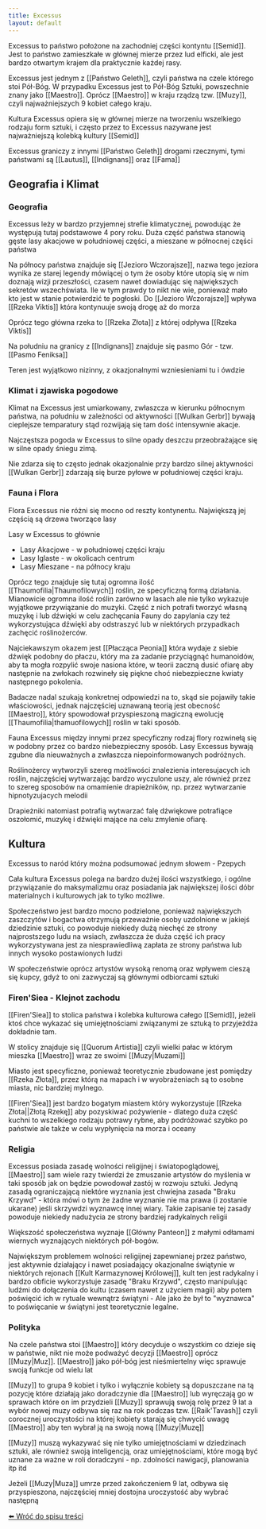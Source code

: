 ```yaml
---
title: Excessus
layout: default
---
```




Excessus to państwo położone na zachodniej części kontyntu [[Semid]]. 
Jest to państwo zamieszkałe w głównej mierze przez lud elficki, ale jest bardzo otwartym krajem dla praktycznie każdej rasy.

Excessus jest jednym z [[Państwo Geleth]], czyli państwa na czele którego stoi Pół-Bóg. W przypadku Excessus jest to Pół-Bóg Sztuki, powszechnie znany jako [[Maestro]].
Oprócz [[Maestro]] w kraju rządzą tzw. [[Muzy]], czyli najważniejszych 9 kobiet całego kraju. 

Kultura Excessus opiera się w głównej mierze na tworzeniu wszelkiego rodzaju form sztuki, i często przez to Excessus nazywane jest najważniejszą kolebką kultury [[Semid]] 

Excessus graniczy z innymi [[Państwo Geleth]] drogami rzecznymi, tymi państwami są [[Lautus]], [[Indignans]] oraz [[Fama]]

## Geografia i Klimat
### Geografia

Excessus leży w bardzo przyjemnej strefie klimatycznej, powodując że występują tutaj podstawowe 4 pory roku. Duża część państwa stanowią gęste lasy akacjowe w południowej części, a mieszane w północnej części państwa

Na północy państwa znajduje się [[Jezioro Wczorajsze]], nazwa tego jeziora wynika ze starej legendy mówiącej o tym że osoby które utopią się w nim doznają wizji przeszłości, czasem nawet dowiadując się największych sekretów wszechświata. Ile w tym prawdy to nikt nie wie, ponieważ mało kto jest w stanie potwierdzić te pogłoski.
Do [[Jezioro Wczorajsze]] wpływa [[Rzeka Viktis]] która kontynuuje swoją drogę aż do morza

Oprócz tego główna rzeka to [[Rzeka Złota]] z której odpływa [[Rzeka Viktis]]

Na południu na granicy z [[Indignans]] znajduje się pasmo Gór - tzw. [[Pasmo Feniksa]]

Teren jest wyjątkowo nizinny, z okazjonalnymi wzniesieniami tu i ówdzie

### Klimat i zjawiska pogodowe

Klimat na Excessus jest umiarkowany, zwłaszcza w kierunku północnym państwa, na południu w zależności od aktywności [[Wulkan Gerbr]] bywają cieplejsze temparatury stąd rozwijają się tam dość intensywnie akacje.

Najczęstsza pogoda w Excessus to silne opady deszczu przeobrażające się w silne opady śniegu zimą. 

Nie zdarza się to często jednak okazjonalnie przy bardzo silnej aktywności [[Wulkan Gerbr]] zdarzają się burze pyłowe w południowej części kraju. 

### Fauna i Flora

Flora Excessus nie różni się mocno od reszty kontynentu. Największą jej częścią są drzewa tworzące lasy

Lasy w Excessus to głównie
* Lasy Akacjowe - w południowej części kraju
* Lasy Iglaste - w okolicach centrum
* Lasy Mieszane - na północy kraju

Oprócz tego znajduje się tutaj ogromna ilość [[Thaumofilia|Thaumofilowych]] roślin, ze specyficzną formą działania. Mianowicie ogromna ilość roślin zarówno w lasach ale nie tylko wykazuje wyjątkowe przywiązanie do muzyki. Część z nich potrafi tworzyć własną muzykę i lub dźwięki w celu zachęcania Fauny do zapylania czy też wykorzystująca dźwięki aby odstraszyć lub w niektórych przypadkach zachęcić roślinożerców. 

Najciekawszym okazem jest [[Płacząca Peonia]] która wydaje z siebie dźwięk podobny do płaczu, który ma za zadanie przyciągnąć humanoidów, aby ta mogła rozpylić swoje nasiona które, w teorii zaczną dusić ofiarę aby następnie na zwłokach rozwineły się piękne choć niebezpieczne kwiaty następnego pokolenia.

Badacze nadal szukają konkretnej odpowiedzi na to, skąd sie pojawiły takie właściowości, jednak najczęściej uznawaną teorią jest obecność [[Maestro]], który spowodował przyspieszoną magiczną ewolucję [[Thaumofilia|thamuofilowych]] roślin w taki sposób.

Fauna Excessus między innymi przez specyficzny rodzaj flory rozwinełą się w podobny przez co bardzo niebezpieczny sposób. Lasy Excessus bywają zgubne dla nieuważnych a zwłaszcza niepoinformowanych podróżnych.

Roślinożercy wytworzyli szereg możliwości znalezienia interesujacych ich roślin, najczęściej wytwarzając bardzo wyczulone uszy, ale również przez to szereg sposobów na omamienie drapieżników, np. przez wytwarzanie hipnotyzujacych melodii

Drapieżniki natomiast potrafią wytwarzać falę dźwiękowe potrafiące oszołomić, muzykę i dźwięki mające na celu zmylenie ofiarę.


## Kultura

Excessus to naród który można podsumować jednym słowem - Pzepych

Cała kultura Excessus polega na bardzo dużej ilości wszystkiego, i ogólne przywiązanie do maksymalizmu oraz posiadania jak największej ilości dóbr materialnych i kulturowych jak to tylko możliwe.

Społeczeństwo jest bardzo mocno podzielone, ponieważ największych zaszczytów i bogactwa otrzymują przeważnie osoby uzdolnione w jakiejś dziedzinie sztuki, co powoduje niekiedy dużą niechęć ze strony najprostszego ludu na wsiach, zwłaszcza że duża część ich pracy wykorzystywana jest za niesprawiedliwą zapłata ze strony państwa lub innych wysoko postawionych ludzi

W społeczeństwie oprócz artystów wysoką renomą oraz wpływem cieszą się kupcy, gdyż to oni zazwyczaj są głównymi odbiorcami sztuki

### Firen'Siea - Klejnot zachodu

[[Firen'Siea]] to stolica państwa i kolebka kulturowa całego [[Semid]], jeżeli ktoś chce wykazać się umiejętnościami związanymi ze sztuką to przyjeżdża dokładnie tam. 

W stolicy znajduje się [[Quorum Artistia]] czyli wielki pałac w którym mieszka [[Maestro]] wraz ze swoimi [[Muzy|Muzami]]

Miasto jest specyficzne, ponieważ teoretycznie zbudowane jest pomiędzy [[Rzeka Złota]], przez którą na mapach i w wyobrażeniach są to osobne miasta, nic bardziej mylnego.

[[Firen'Siea]] jest bardzo bogatym miastem który wykorzystuje [[Rzeka Złota||Złotą Rzekę]] aby pozyskiwać pożywienie - dlatego duża część kuchni to wszelkiego rodzaju potrawy rybne, aby podróżować szybko po państwie ale także w celu wypłynięcia na morza i oceany

### Religia

Excessus posiada zasadę wolności religijnej i światopoglądowej, [[Maestro]] sam wiele razy twierdzi że zmuszanie artystów do myślenia w taki sposób jak on będzie powodował zastój w rozwoju sztuki. Jedyną zasadą ograniczającą niektóre wyznania jest chwiejna zasada "Braku Krzywd" - która mówi o tym że żadne wyznanie nie ma prawa (i zostanie ukarane) jeśli skrzywdzi wyznawcę innej wiary. Takie zapisanie tej zasady powoduje niekiedy nadużycia ze strony bardziej radykalnych religii

Większość społeczeństwa wyznaje [[Główny Panteon]] z małymi odłamami wiernych wyznających niektórych pół-bogów. 

Największym problemem wolności religijnej zapewnianej przez państwo, jest aktywnie działający i nawet posiadający okazjonalne świątynie w niektórych rejonach [[Kult Karmazynowej Królowej]], kult ten jest radykalny i bardzo obficie wykorzystuje zasadę "Braku Krzywd", często manipulując ludźmi do dołączenia do kultu (czasem nawet z użyciem magii) aby potem poświęcić ich w rytuale wewnątrz świątyni - Ale jako że był to "wyznawca" to poświęcanie w świątyni jest teoretycznie legalne.

### Polityka

Na czele państwa stoi [[Maestro]] który decyduje o wszystkim co dzieje się w państwie, nikt nie może podważyć decyzji [[Maestro]] oprócz [[Muzy|Muz]]. [[Maestro]] jako pół-bóg jest nieśmiertelny więc sprawuje swoją funkcje od wielu lat

[[Muzy]] to grupa 9 kobiet i tylko i wyłącznie kobiety są dopuszczane na tą pozycję które działają jako doradczynie dla [[Maestro]] lub wyręczają go w sprawach które on im przydzieli
[[Muzy]] sprawują swoją rolę przez 9 lat a wybór nowej muzy odbywa się raz na rok podczas tzw. [[Raik'Tavash]] czyli corocznej uroczystości na której kobiety starają się chwycić uwagę [[Maestro]] aby ten wybrał ją na swoją nową [[Muzy|Muzę]] 

[[Muzy]] muszą wykazywać się nie tylko umiejętnościami w dziedzinach sztuki, ale również swoją inteligencją, oraz umiejętnościami, które mogą być uznane za ważne w roli doradczyni - np. zdolności nawigacji, planowania itp itd

Jeżeli [[Muzy|Muza]] umrze przed zakończeniem 9 lat, odbywa się przyspieszona, najczęściej mniej dostojna uroczystość aby wybrać następną



[⬅️ Wróć do spisu treści](../index.md)
